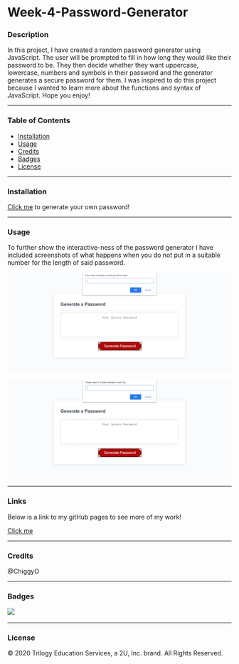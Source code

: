 # Week-4-Password-Generator

### Description
In this project, I have created a random password generator using JavaScript. The user will be prompted to fill in how long they would like their password to be. They then decide whether they want uppercase, lowercase, numbers and symbols in their password and the generator generates a secure password for them. I was inspired to do this project because I wanted to learn more about the functions and syntax of JavaScript. Hope you enjoy!

---

### Table of Contents
* [Installation](#Installation) 
* [Usage](#Usage)  
* [Credits](#Credits)  
* [Badges](#Badges)  
* [License](#License)

---
<a name = "Installation"></a>
### Installation 
<a href = "https://mbennett1991.github.io/Week-4-Password-Generator/">Click me</a> to generate your own password!

---
<a name = "Usage"></a>
### Usage  
To further show the interactive-ness of the password generator I have included screenshots of what happens when you do not put in a suitable number for the length of said password. 


![](images/screenshot1.png)

![](images/screenshot2.png)

---
<a name = "Links"></a>
### Links
Below is a link to my gitHub pages to see more of my work!

<a href = "https://mbennett1991.github.io/">Click me</a>
 
---
<a name = "Credits"></a>  
### Credits
@ChiggyO


---
<a name = "Badges"></a>
### Badges 

<img src = "https://img.shields.io/badge/JS-100%25-blue"
/>

---
<a name = "License"></a>
### License 
© 2020 Trilogy Education Services, a 2U, Inc. brand. All Rights Reserved.
